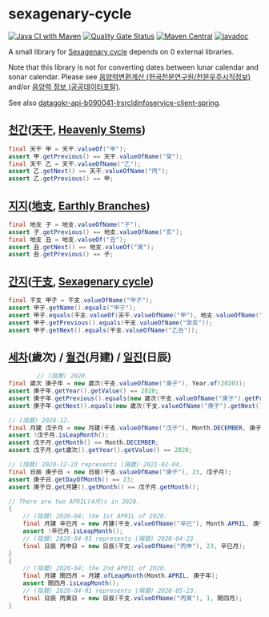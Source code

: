 # sexagenary-cycle

[![Java CI with Maven](https://github.com/jinahya/sexagenary-cycle/workflows/Java%20CI%20with%20Maven/badge.svg?branch=develop)](https://github.com/jinahya/sexagenary-cycle/actions)
[![Quality Gate Status](https://sonarcloud.io/api/project_badges/measure?project=jinahya_sexagenary-cycle&metric=alert_status)](https://sonarcloud.io/dashboard?id=jinahya_sexagenary-cycle)
[![Maven Central](https://img.shields.io/maven-central/v/com.github.jinahya/sexagenary-cycle)](https://search.maven.org/search?q=g:com.github.jinahya%20a:sexagenary-cycle)
[![javadoc](https://javadoc.io/badge2/com.github.jinahya/sexagenary-cycle/javadoc.svg)](https://javadoc.io/doc/com.github.jinahya/sexagenary-cycle)

A small library for [Sexagenary cycle](https://en.wikipedia.org/wiki/Sexagenary_cycle) depends on 0 external libraries.

Note that this library is not for converting dates between lunar calendar and sonar calendar. Please see [음양력변환계산 (한국천문연구원/천문우주시직정보)](https://astro.kasi.re.kr/life/pageView/8) and/or [음양력 정보 (공공데이터포탈)](https://www.data.go.kr/data/15012679/openapi.do).

See also [datagokr-api-b090041-lrsrcldinfoservice-client-spring](https://github.com/jinahya/datagokr-api-b090041-lrsrcldinfoservice-client-spring).

## [천간][천간]\([天干][天干], [Heavenly Stems][Heavenly_Stems])

```java
final 天干 甲 = 天干.valueOf("甲");
assert 甲.getPrevious() == 天干.valueOfName("癸");
final 天干 乙 = 天干.valueOfName("乙");
assert 乙.getNext() == 天干.valueOfName("丙");
assert 乙.getPrevious() == 甲;
```

## [지지][지지]\([地支][地支], [Earthly Branches][Earthly_Branches])

```java
final 地支 子 = 地支.valueOfName("子");
assert 子.getPrevious() == 地支.valueOfName("亥");
final 地支 丑 = 地支.valueOf("丑");
assert 丑.getNext() == 地支.valueOf("寅");
assert 丑.getPrevious() == 子;
```

## [간지][간지]\([干支][干支], [Sexagenary cycle][Sexagenary_cycle])

```java
final 干支 甲子 = 干支.valueOfName("甲子");
assert 甲子.getName().equals("甲子");
assert 甲子.equals(干支.valueOf(天干.valueOfName("甲"), 地支.valueOfName("子")));
assert 甲子.getPrevious().equals(干支.valueOfName("癸亥"));
assert 甲子.getNext().equals(干支.valueOfName("乙丑"));
```

## [세차][세차]\(歲次) / [월건][월건]\(月建) / [일진][일진]\(日辰)

```java
        // (陰曆) 2020.
final 歲次 庚子年 = new 歲次(干支.valueOfName("庚子"), Year.of(2020));
assert 庚子年.getYear().getValue() == 2020;
assert 庚子年.getPrevious().equals(new 歲次(干支.valueOfName("庚子").getPrevious(), Year.of(2019)));
assert 庚子年.getNext().equals(new 歲次(干支.valueOfName("庚子").getNext(), Year.of(2021)));

// (陰曆) 2020-12.
final 月建 戊子月 = new 月建(干支.valueOfName("戊子"), Month.DECEMBER, 庚子年);
assert !戊子月.isLeapMonth();
assert 戊子月.getMonth() == Month.DECEMBER;
assert 戊子月.get歲次().getYear().getValue() == 2020;

// (陰曆) 2020-12-23 represents (陽曆) 2021-02-04.
final 日辰 庚子日 = new 日辰(干支.valueOfName("庚子"), 23, 戊子月);
assert 庚子日.getDayOfMonth() == 23;
assert 庚子日.get月建().getMonth() == 戊子月.getMonth();

// There are two APRIL(4月)s in 2020.
{
    // (陰曆) 2020-04; the 1st APRIL of 2020.
    final 月建 辛巳月 = new 月建(干支.valueOfName("辛巳"), Month.APRIL, 庚子年);
    assert !辛巳月.isLeapMonth();
    // (陰曆) 2020-04-01 represents (陽曆) 2020-04-23
    final 日辰 丙申日 = new 日辰(干支.valueOfName("丙申"), 23, 辛巳月);
}
{
    // (陰曆) 2020-04; the 2nd APRIL of 2020.
    final 月建 閏四月 = 月建.ofLeapMonth(Month.APRIL, 庚子年);
    assert 閏四月.isLeapMonth();
    // (陰曆) 2020-04-01 represents (陽曆) 2020-05-23.
    final 日辰 丙寅日 = new 日辰(干支.valueOfName("丙寅"), 1, 閏四月);
}
```

[천간]: https://ko.wikipedia.org/wiki/%EC%B2%9C%EA%B0%84
[天干]: https://zh.wikipedia.org/wiki/%E5%A4%A9%E5%B9%B2
[Heavenly_Stems]: https://en.wikipedia.org/wiki/Heavenly_Stems

[지지]: https://ko.wikipedia.org/wiki/%EC%A7%80%EC%A7%80_(%EC%97%AD%EB%B2%95)
[地支]: https://zh.wikipedia.org/wiki/%E5%9C%B0%E6%94%AF
[Earthly_Branches]: https://en.wikipedia.org/wiki/Earthly_Branches

[간지]: https://ko.wikipedia.org/wiki/%EA%B0%84%EC%A7%80
[干支]: https://zh.wikipedia.org/wiki/%E5%B9%B2%E6%94%AF
[Sexagenary_cycle]: https://en.wikipedia.org/wiki/Sexagenary_cycle

[세차]: https://ko.wikipedia.org/wiki/%EC%84%B8%EC%B0%A8_(%EA%B0%84%EC%A7%80)

[월건]: https://ko.wikipedia.org/wiki/%EC%9B%94%EA%B1%B4

[일진]: https://ko.wikipedia.org/wiki/%EC%9D%BC%EC%A7%84_(%EA%B0%84%EC%A7%80)